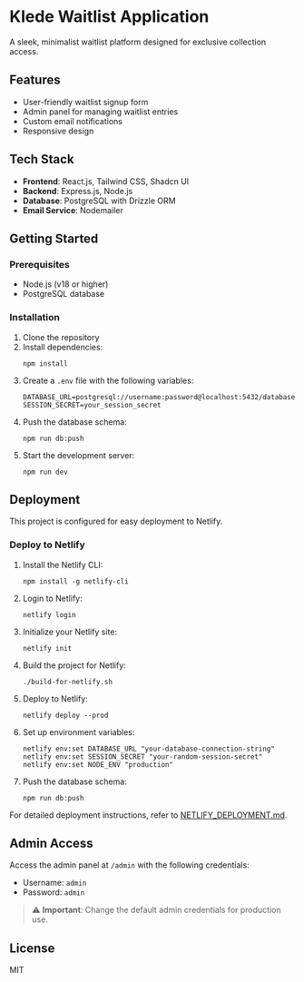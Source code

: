 # Klede Waitlist Application

A sleek, minimalist waitlist platform designed for exclusive collection access.

## Features

- User-friendly waitlist signup form
- Admin panel for managing waitlist entries
- Custom email notifications
- Responsive design

## Tech Stack

- **Frontend**: React.js, Tailwind CSS, Shadcn UI
- **Backend**: Express.js, Node.js
- **Database**: PostgreSQL with Drizzle ORM
- **Email Service**: Nodemailer

## Getting Started

### Prerequisites

- Node.js (v18 or higher)
- PostgreSQL database

### Installation

1. Clone the repository
2. Install dependencies:
   ```
   npm install
   ```
3. Create a `.env` file with the following variables:
   ```
   DATABASE_URL=postgresql://username:password@localhost:5432/database
   SESSION_SECRET=your_session_secret
   ```
4. Push the database schema:
   ```
   npm run db:push
   ```
5. Start the development server:
   ```
   npm run dev
   ```

## Deployment

This project is configured for easy deployment to Netlify.

### Deploy to Netlify

1. Install the Netlify CLI:
   ```
   npm install -g netlify-cli
   ```

2. Login to Netlify:
   ```
   netlify login
   ```

3. Initialize your Netlify site:
   ```
   netlify init
   ```

4. Build the project for Netlify:
   ```
   ./build-for-netlify.sh
   ```

5. Deploy to Netlify:
   ```
   netlify deploy --prod
   ```

6. Set up environment variables:
   ```
   netlify env:set DATABASE_URL "your-database-connection-string"
   netlify env:set SESSION_SECRET "your-random-session-secret"
   netlify env:set NODE_ENV "production"
   ```

7. Push the database schema:
   ```
   npm run db:push
   ```

For detailed deployment instructions, refer to [NETLIFY_DEPLOYMENT.md](NETLIFY_DEPLOYMENT.md).

## Admin Access

Access the admin panel at `/admin` with the following credentials:

- Username: `admin`
- Password: `admin`

> ⚠️ **Important**: Change the default admin credentials for production use.

## License

MIT